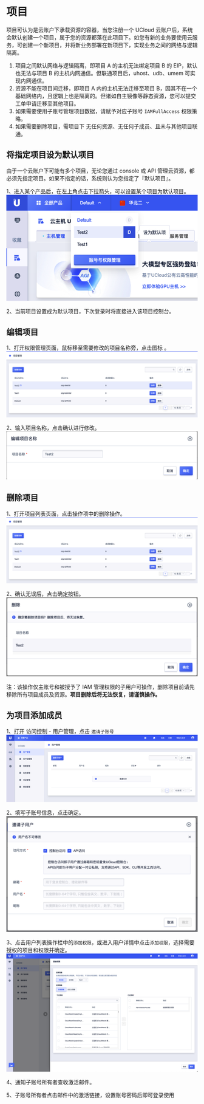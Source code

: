 # 项目

项目可认为是云账户下承载资源的容器，当您注册一个 UCloud
云账户后，系统会默认创建一个项目，属于您的资源都落在此项目下。如您有新的业务要使用云服务，可创建一个新项目，并将新业务部署在新项目下，实现业务之间的网络与逻辑隔离。

1. 项目之间默认网络与逻辑隔离，即项目 A 的主机无法绑定项目 B 的 EIP，默认也无法与项目 B 的主机内网通信。但联通项目后，uhost、udb、umem
   可实现内网通信。
2. 资源不能在项目间迁移，即项目 A 内的主机无法迁移至项目 B，因其不在一个基础网络内，且逻辑上也是隔离的。但诸如自主镜像等静态资源，您可以提交工单申请迁移至其他项目。
3. 如果需要使用子账号管理项目数据，请赋予对应子账号 `IAMFullAccess` 权限策略。
4. 如果需要删除项目，需项目下 无任何资源、无任何子成员、且未与其他项目联通。

## 将指定项目设为默认项目

由于一个云账户下可能有多个项目，无论您通过 console 或 API 管理云资源，都必须先指定项目。如果不指定的话，系统则认为您指定了『默认项目』。

1、进入某个产品后，在左上角点击下拉箭头，可以设置某个项目为默认项目。  
![](/images/project/set_default_project.png)

2、当前项目设置成为默认项目，下次登录时将直接进入该项目控制台。

## 编辑项目

1、打开权限管理页面，鼠标移至需要修改的项目名称旁，点击图标 <span class="icon__edit"></span>。  
![](/images/project/project_list.png)

2、输入项目名称，点击确认进行修改。  
![](/images/project/project_edit.png)

## 删除项目

1、打开项目列表页面，点击操作项中的删除操作。  
![](/images/project/project_list.png)

2、确认无误后，点击确定按钮。  
![](/images/project/project_del.png)

注：该操作仅主账号和被授予了 IAM 管理权限的子用户可操作，删除项目前请先移除所有项目成员及资源。**项目删除后将无法恢复，请谨慎操作。**

## 为项目添加成员

1、打开 访问控制 - 用户管理，点击 `邀请子账号`  
![](/images/user/user_list.png)

2、填写子账号信息，点击确定。  
![](/images/user/add_user.png)

3、点击用户列表操作栏中的`添加权限`，或进入用户详情中点击`添加权限`，选择需要授权的项目和权限并确定。  
![](/images/user/attach_policy_to_user.png)

4、通知子账号所有者查收激活邮件。

5、子账号所有者点击邮件中的激活链接，设置账号密码后即可登录使用
